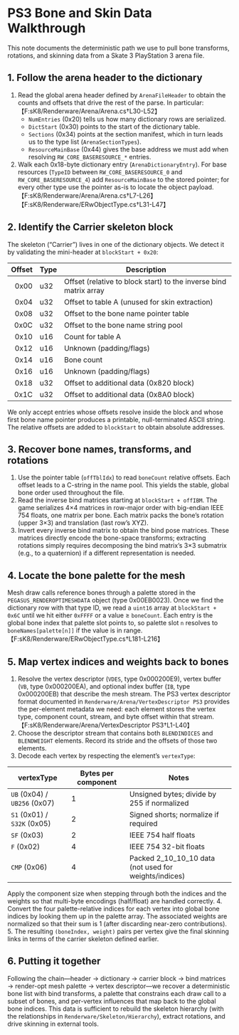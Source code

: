 # PS3 Bone and Skin Data Walkthrough

This note documents the deterministic path we use to pull bone transforms, rotations, and skinning data from a Skate 3 PlayStation 3 arena file.

## 1. Follow the arena header to the dictionary

1. Read the global arena header defined by `ArenaFileHeader` to obtain the counts and offsets that drive the rest of the parse. In particular:【F:sK8/Renderware/Arena/Arena.cs†L30-L52】
   * `NumEntries` (0x20) tells us how many dictionary rows are serialized.
   * `DictStart` (0x30) points to the start of the dictionary table.
   * `Sections` (0x34) points at the section manifest, which in turn leads us to the type list (`ArenaSectionTypes`).
   * `ResourceMainBase` (0x44) gives the base address we must add when resolving `RW_CORE_BASERESOURCE_*` entries.
2. Walk each 0x18-byte dictionary entry (`ArenaDictionaryEntry`). For base resources (`TypeID` between `RW_CORE_BASERESOURCE_0` and `RW_CORE_BASERESOURCE_4`) add `ResourceMainBase` to the stored pointer; for every other type use the pointer as-is to locate the object payload.【F:sK8/Renderware/Arena/Arena.cs†L7-L26】【F:sK8/Renderware/ERwObjectType.cs†L31-L47】

## 2. Identify the Carrier skeleton block

The skeleton (“Carrier”) lives in one of the dictionary objects. We detect it by validating the mini-header at `blockStart + 0x20`:

| Offset | Type  | Description |
| ------:| ----- | ----------- |
| 0x00   | u32   | Offset (relative to block start) to the inverse bind matrix array |
| 0x04   | u32   | Offset to table A (unused for skin extraction) |
| 0x08   | u32   | Offset to the bone name pointer table |
| 0x0C   | u32   | Offset to the bone name string pool |
| 0x10   | u16   | Count for table A |
| 0x12   | u16   | Unknown (padding/flags) |
| 0x14   | u16   | Bone count |
| 0x16   | u16   | Unknown (padding/flags) |
| 0x18   | u32   | Offset to additional data (0x820 block) |
| 0x1C   | u32   | Offset to additional data (0x8A0 block) |

We only accept entries whose offsets resolve inside the block and whose first bone name pointer produces a printable, null-terminated ASCII string. The relative offsets are added to `blockStart` to obtain absolute addresses.

## 3. Recover bone names, transforms, and rotations

1. Use the pointer table (`offTblIdx`) to read `boneCount` relative offsets. Each offset leads to a C-string in the name pool. This yields the stable, global bone order used throughout the file.
2. Read the inverse bind matrices starting at `blockStart + offIBM`. The game serializes 4×4 matrices in row-major order with big-endian IEEE 754 floats, one matrix per bone. Each matrix packs the bone’s rotation (upper 3×3) and translation (last row’s XYZ).
3. Invert every inverse bind matrix to obtain the bind pose matrices. These matrices directly encode the bone-space transforms; extracting rotations simply requires decomposing the bind matrix’s 3×3 submatrix (e.g., to a quaternion) if a different representation is needed.

## 4. Locate the bone palette for the mesh

Mesh draw calls reference bones through a palette stored in the `PEGASUS_RENDEROPTIMESHDATA` object (type 0x00EB0023). Once we find the dictionary row with that type ID, we read a `uint16` array at `blockStart + 0x6C` until we hit either `0xFFFF` or a value ≥ `boneCount`. Each entry is the global bone index that palette slot points to, so palette slot `n` resolves to `boneNames[palette[n]]` if the value is in range.【F:sK8/Renderware/ERwObjectType.cs†L181-L216】

## 5. Map vertex indices and weights back to bones

1. Resolve the vertex descriptor (`VDES`, type 0x000200E9), vertex buffer (`VB`, type 0x000200EA), and optional index buffer (`IB`, type 0x000200EB) that describe the mesh stream. The PS3 vertex descriptor format documented in `Renderware/Arena/VertexDescriptor PS3` provides the per-element metadata we need: each element stores the vertex type, component count, stream, and byte offset within that stream.【F:sK8/Renderware/Arena/VertexDescriptor PS3†L1-L40】
2. Choose the descriptor stream that contains both `BLENDINDICES` and `BLENDWEIGHT` elements. Record its stride and the offsets of those two elements.
3. Decode each vertex by respecting the element’s `vertexType`:

| vertexType | Bytes per component | Notes |
| ---------- | ------------------- | ----- |
| `UB` (0x04) / `UB256` (0x07) | 1 | Unsigned bytes; divide by 255 if normalized |
| `S1` (0x01) / `S32K` (0x05) | 2 | Signed shorts; normalize if required |
| `SF` (0x03) | 2 | IEEE 754 half floats |
| `F` (0x02) | 4 | IEEE 754 32-bit floats |
| `CMP` (0x06) | 4 | Packed 2_10_10_10 data (not used for weights/indices) |

Apply the component size when stepping through both the indices and the weights so that multi-byte encodings (half/float) are handled correctly.
4. Convert the four palette-relative indices for each vertex into global bone indices by looking them up in the palette array. The associated weights are normalized so that their sum is 1 (after discarding near-zero contributions).
5. The resulting `(boneIndex, weight)` pairs per vertex give the final skinning links in terms of the carrier skeleton defined earlier.

## 6. Putting it together

Following the chain—header → dictionary → carrier block → bind matrices → render-opt mesh palette → vertex descriptor—we recover a deterministic bone list with bind transforms, a palette that constrains each draw call to a subset of bones, and per-vertex influences that map back to the global bone indices. This data is sufficient to rebuild the skeleton hierarchy (with the relationships in `Renderware/Skeleton/Hierarchy`), extract rotations, and drive skinning in external tools.

